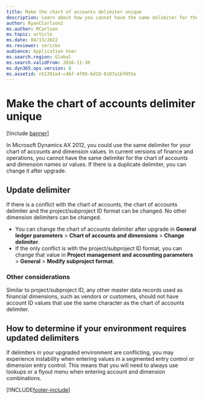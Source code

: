 ```yaml
---
title: Make the chart of accounts delimiter unique
description: Learn about how you cannot have the same delimiter for the chart of accounts and dimension values. You must change delimiter values after upgrade.
author: RyanCCarlson2
ms.author: RCarlson
ms.topic: article
ms.date: 04/13/2022
ms.reviewer: sericks
audience: Application User
ms.search.region: Global
ms.search.validFrom: 2016-11-30
ms.dyn365.ops.version: 8
ms.assetid: c61391e4-c4bf-4f09-bd18-8107a1bf055e
---
```


# Make the chart of accounts delimiter unique

[!include [banner](../../../finance/includes/banner.md)]

In Microsoft Dynamics AX 2012, you could use the same delimiter for your chart of accounts and dimension values. In current versions of finance and operations, you cannot have the same delimiter for the chart of accounts and dimension names or values. If there is a duplicate delimiter, you can change it after upgrade. 

## Update delimiter
If there is a conflict with the chart of accounts, the chart of accounts delimiter and the project/subproject ID format can be changed. No other dimension delimiters can be changed. 
- You can change the chart of accounts delimiter after upgrade in **General ledger parameters** > **Chart of accounts and dimensions** > **Change delimiter**. 
- If the only conflict is with the project/subproject ID format, you can change that value in **Project management and accounting parameters** > **General** > **Modify subproject format**. 

### Other considerations
Similar to project/subproject ID, any other master data records used as financial dimensions, such as vendors or customers, should not have account ID values that use the same character as the chart of accounts delimiter. 

## How to determine if your environment requires updated delimiters 
If delimiters in your upgraded environment are conflicting, you may experience instability when entering values in a segmented entry control or dimension entry control. This means that you will need to always use lookups or a flyout menu when entering account and dimension combinations.

[!INCLUDE[footer-include](../../../includes/footer-banner.md)]

